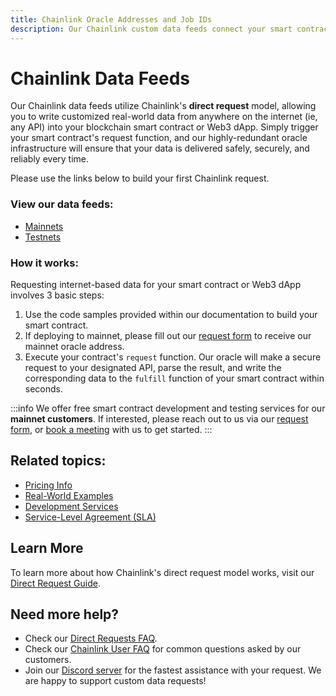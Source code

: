 ```yaml
---
title: Chainlink Oracle Addresses and Job IDs
description: Our Chainlink custom data feeds connect your smart contract to any API on the internet. Retrieve RWA prices, sports betting, weather, and real estate data.
---
```


# Chainlink Data Feeds

<!--
<lw-subtitle>Write ad-hoc <lw-emphasis>custom data</lw-emphasis> to your blockchain smart contract within seconds using our highly-redundant Chainlink oracle infrastructure.</lw-subtitle>

![Custom Chainlink data feeds by LinkWell Nodes](/img/lw-banner_1080x485_Docs-DataFeeds.webp "Custom Chainlink data feeds by LinkWell Nodes")
-->

Our Chainlink data feeds utilize Chainlink's **direct request** model, allowing you to write customized real-world data from anywhere on the internet (ie, any API) into your blockchain smart contract or Web3 dApp. Simply trigger your smart contract's request function, and our highly-redundant oracle infrastructure will ensure that your data is delivered safely, securely, and reliably every time. 

Please use the links below to build your first Chainlink request.

### View our data feeds:

* [Mainnets](/services/direct-request-jobs/mainnets/)
* [Testnets](/services/direct-request-jobs/testnets/)

### How it works:

Requesting internet-based data for your smart contract or Web3 dApp involves 3 basic steps:

1. Use the code samples provided within our documentation to build your smart contract.
2. If deploying to mainnet, please fill out our [request form](https://linkwellnodes.io/Getting-Started.html) to receive our mainnet oracle address.
3. Execute your contract's `request` function. Our oracle will make a secure request to your designated API, parse the result, and write the corresponding data to the `fulfill` function of your smart contract within seconds.

:::info
We offer free smart contract development and testing services for our **mainnet customers**. If interested, please reach out to us via our [request form](https://linkwellnodes.io/Getting-Started.html), or [book a meeting](https://calendly.com/linkwell-nodes) with us to get started. 
:::

## Related topics:

- [Pricing Info](/services/direct-request-jobs/Pricing)
- [Real-World Examples](/services/direct-request-jobs/Any-API-Guide)
- [Development Services](/services/Development-Services)
- [Service-Level Agreement (SLA)](/services/direct-request-jobs/Service-Level-Agreement)

## Learn More

To learn more about how Chainlink's direct request model works, visit our [Direct Request Guide](/knowledgebase/Direct-Request-Guide).


## Need more help?

* Check our [Direct Requests FAQ](/knowledgebase/faq/Chainlink-Users#chainlink-direct-requests).
* Check our [Chainlink User FAQ](/knowledgebase/faq/Chainlink-Users "FAQ - Chainlink Data Consumers") for common questions asked by our customers.
* Join our [Discord server](https://discord.gg/Xs6SjqVPUA) for the fastest assistance with your request. We are happy to support custom data requests!
